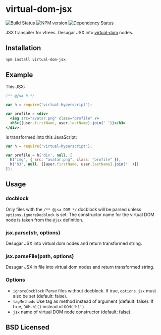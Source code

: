 # virtual-dom-jsx

[![Build Status](https://secure.travis-ci.org/alexmingoia/virtual-dom-jsx.png)](http://travis-ci.org/alexmingoia/virtual-dom-jsx) 
[![NPM version](https://badge.fury.io/js/virtual-dom-jsx.png)](http://badge.fury.io/js/virtual-dom-jsx)
[![Dependency Status](https://david-dm.org/alexmingoia/virtual-dom-jsx.png)](http://david-dm.org/alexmingoia/virtual-dom-jsx)

JSX transpiler for vtrees. Desugar JSX into [virtual-dom][0] nodes.

## Installation

```sh
npm install virtual-dom-jsx
```

## Example

This JSX:

```jsx
/** @jsx h */

var h = require('virtual-hyperscript');

var profile = <div>
  <img src="avatar.png" class="profile" />
  <h3>{[user.firstName, user.lastName].join(' ')}</h3>
</div>;
```

is transformed into this JavaScript:

```javascript
var h = require('virtual-hyperscript');

var profile = h('div', null, [
  h('img', { src: "avatar.png", class: "profile" }),
  h('h3', null, [[user.firstName, user.lastName].join(' ')])
]);
```

## Usage

### docblock

Only files with the `/** @jsx DOM */` docblock will be parsed unless
`options.ignoreDocblock` is set. The constructor name for the virtual DOM node
is taken from the `@jsx` definition.

### jsx.parse(str, options)

Desugar JSX into virtual dom nodes and return transformed string.

### jsx.parseFile(path, options)

Desugar JSX in file into virtual dom nodes and return transformed string.

### Options

* `ignoreDocblock` Parse files without docblock. If true, `options.jsx` must
   also be set (default: false).
* `tagMethods` Use tag as method instead of argument (default: false).
   If true, `DOM.h1()` instead of `DOM('h1')`.
* `jsx` name of virtual DOM node constructor (default: false).

## BSD Licensed

[0]: https://github.com/Matt-Esch/virtual-dom/

